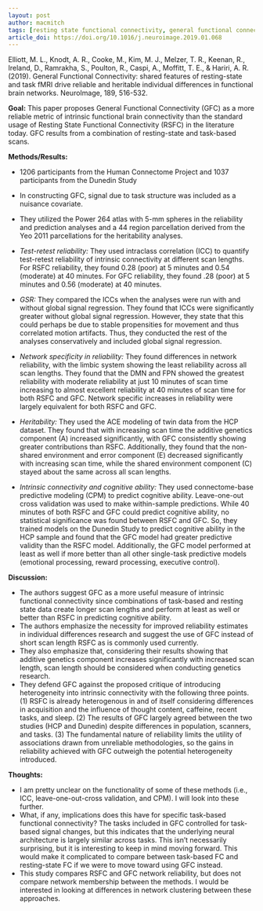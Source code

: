 ```yaml
---
layout: post
author: macmitch
tags: [resting state functional connectivity, general functional connectivity, heritability]
article_doi: https://doi.org/10.1016/j.neuroimage.2019.01.068
---
```


Elliott, M. L., Knodt, A. R., Cooke, M., Kim, M. J., Melzer, T. R., Keenan, R., Ireland, D., Ramrakha, S., Poulton, R., Caspi, A., Moffitt, T. E., & Hariri, A. R. (2019). General Functional Connectivity: shared features of resting-state and task fMRI drive reliable and heritable individual differences in functional brain networks. NeuroImage, 189, 516-532.

**Goal:** This paper proposes General Functional Connectivity (GFC) as a more reliable metric of intrinsic functional brain connectivity than the standard usage of Resting State Functional Connectivity (RSFC) in the literature today. GFC results from a combination of resting-state and task-based scans.

**Methods/Results:**
* 1206 participants from the Human Connectome Project and 1037 participants from the Dunedin Study
* In constructing GFC, signal due to task structure was included as a nuisance covariate.
* They utilized the Power 264 atlas with 5-mm spheres in the reliability and prediction analyses and a 44 region parcellation derived from the Yeo 2011 parcellations for the heritability analyses.

* _Test-retest reliability:_ They used intraclass correlation (ICC) to quantify test-retest reliability of intrinsic connectivity at different scan lengths. For RSFC reliability, they found 0.28 (poor) at 5 minutes and 0.54 (moderate) at 40 minutes. For GFC reliability, they found .28 (poor) at 5 minutes and 0.56 (moderate) at 40 minutes.
* _GSR:_ They compared the ICCs when the analyses were run with and without global signal regression. They found that ICCs were significantly greater without global signal regression. However, they state that this could perhaps be due to stable propensities for movement and thus correlated motion artifacts. Thus, they conducted the rest of the analyses conservatively and included global signal regression.
* _Network specificity in reliability:_ They found differences in network reliability, with the limbic system showing the least reliability across all scan lengths. They found that the DMN and FPN showed the greatest reliability with moderate reliability at just 10 minutes of scan time increasing to almost excellent reliability at 40 minutes of scan time for both RSFC and GFC. Network specific increases in reliability were largely equivalent for both RSFC and GFC.
* _Heritability:_ They used the ACE modeling of twin data from the HCP dataset. They found that with increasing scan time the additive genetics component (A) increased significantly, with GFC consistently showing greater contributions than RSFC. Additionally, they found that the non-shared environment and error component (E) decreased significantly with increasing scan time, while the shared environment component (C) stayed about the same across all scan lengths.
* _Intrinsic connectivity and cognitive ability:_ They used connectome-base predictive modeling (CPM) to predict cognitive ability. Leave-one-out cross validation was used to make within-sample predictions. While 40 minutes of both RSFC and GFC could predict cognitive ability, no statistical significance was found between RSFC and GFC. So, they trained models on the Dunedin Study to predict cognitive ability in the HCP sample and found that the GFC model had greater predictive validity than the RSFC model. Additionally, the GFC model performed at least as well if more better than all other single-task predictive models (emotional processing, reward processing, executive control).

**Discussion:**
* The authors suggest GFC as a more useful measure of intrinsic functional connectivity since combinations of task-based and resting state data create longer scan lengths and perform at least as well or better than RSFC in predicting cognitive ability.
* The authors emphasize the necessity for improved reliability estimates in individual differences research and suggest the use of GFC instead of short scan length RSFC as is commonly used currently.
* They also emphasize that, considering their results showing that additive genetics component increases significantly with increased scan length, scan length should be considered when conducting genetics research.
* They defend GFC against the proposed critique of introducing heterogeneity into intrinsic connectivity with the following three points. (1) RSFC is already heterogenous in and of itself considering differences in acquisition and the influence of thought content, caffeine, recent tasks, and sleep. (2) The results of GFC largely agreed between the two studies (HCP and Dunedin) despite differences in population, scanners, and tasks. (3) The fundamental nature of reliability limits the utility of associations drawn from unreliable methodologies, so the gains in reliability achieved with GFC outweigh the potential heterogeneity introduced.

**Thoughts:**
* I am pretty unclear on the functionality of some of these methods (i.e., ICC, leave-one-out-cross validation, and CPM). I will look into these further.
* What, if any, implications does this have for specific task-based functional connectivity? The tasks included in GFC controlled for task-based signal changes, but this indicates that the underlying neural architecture is largely similar across tasks. This isn’t necessarily surprising, but it is interesting to keep in mind moving forward. This would make it complicated to compare between task-based FC and resting-state FC if we were to move toward using GFC instead.
* This study compares RSFC and GFC network reliability, but does not compare network membership between the methods. I would be interested in looking at differences in network clustering between these approaches.
